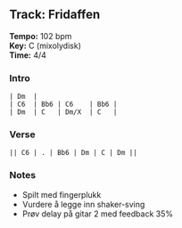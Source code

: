 ## Track: Fridaffen

**Tempo:** 102 bpm  
**Key:** C (mixolydisk)  
**Time:** 4/4

### Intro
```
| Dm  |
| C6  | Bb6 | C6    | Bb6 |
| Dm  | C   | Dm/X  | C   |
```
### Verse
```
|| C6 | . | Bb6 | Dm | C | Dm ||
```

### Notes
- Spilt med fingerplukk
- Vurdere å legge inn shaker-sving
- Prøv delay på gitar 2 med feedback 35%
